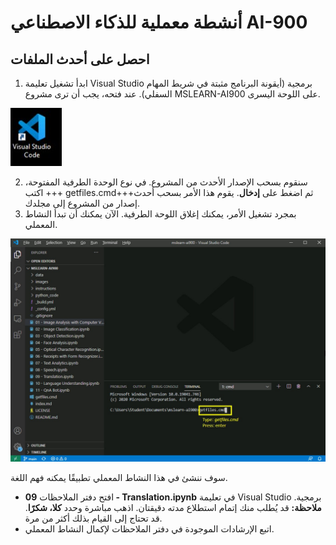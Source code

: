 ﻿---
lab:
   title: 'الترجمة'
---

# أنشطة معملية للذكاء الاصطناعي AI-900
## احصل على أحدث الملفات

1.  ابدأ تشغيل تعليمة Visual Studio برمجية (أيقونة البرنامج مثبتة في شريط المهام السفلي). عند فتحه، يجب أن ترى مشروع MSLEARN-AI900 على اللوحة اليسرى.

![أيقونة تعليمة Visual Studio برمجية](./images/vscode.jpg)

2.  سنقوم بسحب الإصدار الأحدث من المشروع. في نوع الوحدة الطرفية المفتوحة، اكتب +++ getfiles.cmd+++ثم اضغط على **إدخال**. يقوم هذا الأمر بسحب أحدث إصدار من المشروع إلى مجلدك. 
3.  بمجرد تشغيل الأمر، يمكنك إغلاق اللوحة الطرفية. الآن يمكنك أن تبدأ النشاط المعملي. 

![ادعم بصورةٍ لاستخدام الوحدة الطرفية في تعليمة Visual Studio برمجية.](./images/terminal_support1.jpg)

سوف ننشئ في هذا النشاط المعملي تطبيقًا يمكنه فهم اللغة. 

-  افتح دفتر الملاحظات **09 - Translation.ipynb** في تعليمة Visual Studio برمجية. 
    **ملاحظة:** قد يُطلب منك إتمام استطلاع مدته دقيقتان. اذهب مباشرة وحدد **كلا، شكرًا**. قد تحتاج إلى القيام بذلك أكثر من مرة.
-  اتبع الإرشادات الموجودة في دفتر الملاحظات لإكمال النشاط المعملي.
